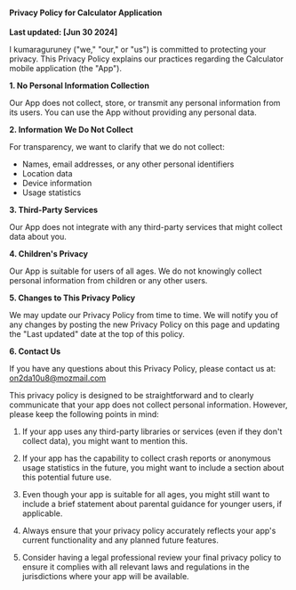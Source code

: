 
#### Privacy Policy for Calculator Application

**Last updated: [Jun 30 2024]**

I kumaraguruney ("we," "our," or "us") is committed to protecting your privacy. This Privacy Policy explains our practices regarding the Calculator mobile application (the "App").

**1. No Personal Information Collection**

Our App does not collect, store, or transmit any personal information from its users. You can use the App without providing any personal data.

**2. Information We Do Not Collect**

For transparency, we want to clarify that we do not collect:
- Names, email addresses, or any other personal identifiers
- Location data
- Device information
- Usage statistics

**3. Third-Party Services**

Our App does not integrate with any third-party services that might collect data about you.

**4. Children's Privacy**

Our App is suitable for users of all ages. We do not knowingly collect personal information from children or any other users.

**5. Changes to This Privacy Policy**

We may update our Privacy Policy from time to time. We will notify you of any changes by posting the new Privacy Policy on this page and updating the "Last updated" date at the top of this policy.

**6. Contact Us**

If you have any questions about this Privacy Policy, please contact us at:
on2da10u8@mozmail.com

This privacy policy is designed to be straightforward and to clearly communicate that your app does not collect personal information. However, please keep the following points in mind:

1. If your app uses any third-party libraries or services (even if they don't collect data), you might want to mention this.

2. If your app has the capability to collect crash reports or anonymous usage statistics in the future, you might want to include a section about this potential future use.

3. Even though your app is suitable for all ages, you might still want to include a brief statement about parental guidance for younger users, if applicable.

4. Always ensure that your privacy policy accurately reflects your app's current functionality and any planned future features.

5. Consider having a legal professional review your final privacy policy to ensure it complies with all relevant laws and regulations in the jurisdictions where your app will be available.
